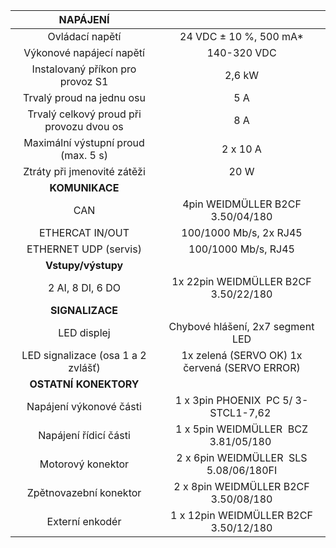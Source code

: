 | **NAPÁJENÍ** |   |
| :---: | :---: |
| Ovládací napětí | 24 VDC ± 10 %, 500 mA* |
| Výkonové napájecí napětí | 140-320 VDC |
| Instalovaný příkon pro provoz S1 | 2,6 kW |
| Trvalý proud na jednu osu | 5 A |
| Trvalý celkový proud při provozu dvou os | 8 A |
| Maximální výstupní proud (max. 5 s) | 2 x 10 A |
| Ztráty při jmenovité zátěži | 20 W |
| **KOMUNIKACE** |   |
| CAN | 4pin WEIDMÜLLER  B2CF 3.50/04/180 |
| ETHERCAT IN/OUT | 100/1000 Mb/s, 2x RJ45 |
| ETHERNET UDP (servis) | 100/1000 Mb/s, RJ45 |
| **Vstupy/výstupy** |   |
| 2 AI, 8 DI, 6 DO | 1x 22pin WEIDMÜLLER  B2CF 3.50/22/180 |
| **SIGNALIZACE** |   |
| LED displej | Chybové hlášení, 2x7 segment LED |
| LED signalizace (osa 1 a 2 zvlášť) | 1x zelená (SERVO OK)  1x červená (SERVO ERROR) |
| **OSTATNÍ KONEKTORY** |   |
| Napájení výkonové části | 1 x 3pin PHOENIX  PC 5/ 3-STCL1-7,62   |
| Napájení řídicí části | 1 x 5pin WEIDMÜLLER  BCZ 3.81/05/180   |
| Motorový konektor | 2 x 6pin WEIDMÜLLER  SLS 5.08/06/180FI  |
| Zpětnovazební konektor | 2 x 8pin WEIDMÜLLER  B2CF 3.50/08/180 |
| Externí enkodér | 1 x 12pin WEIDMÜLLER  B2CF 3.50/12/180 |
